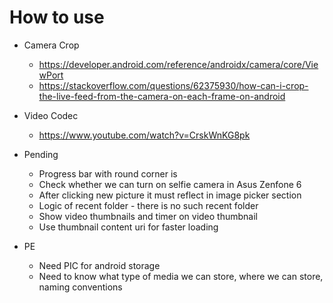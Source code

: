 # How to use

- Camera Crop
  - https://developer.android.com/reference/androidx/camera/core/ViewPort
  - https://stackoverflow.com/questions/62375930/how-can-i-crop-the-live-feed-from-the-camera-on-each-frame-on-android
  
- Video Codec
  - https://www.youtube.com/watch?v=CrskWnKG8pk
  
- Pending
  - Progress bar with round corner is
  - Check whether we can turn on selfie camera in Asus Zenfone 6 
  - After clicking new picture it must reflect in image picker section
  - Logic of recent folder - there is no such recent folder
  - Show video thumbnails and timer on video thumbnail
  - Use thumbnail content uri for faster loading
  
- PE
  - Need PIC for android storage
  - Need to know what type of media we can store, where we can store, naming conventions
 